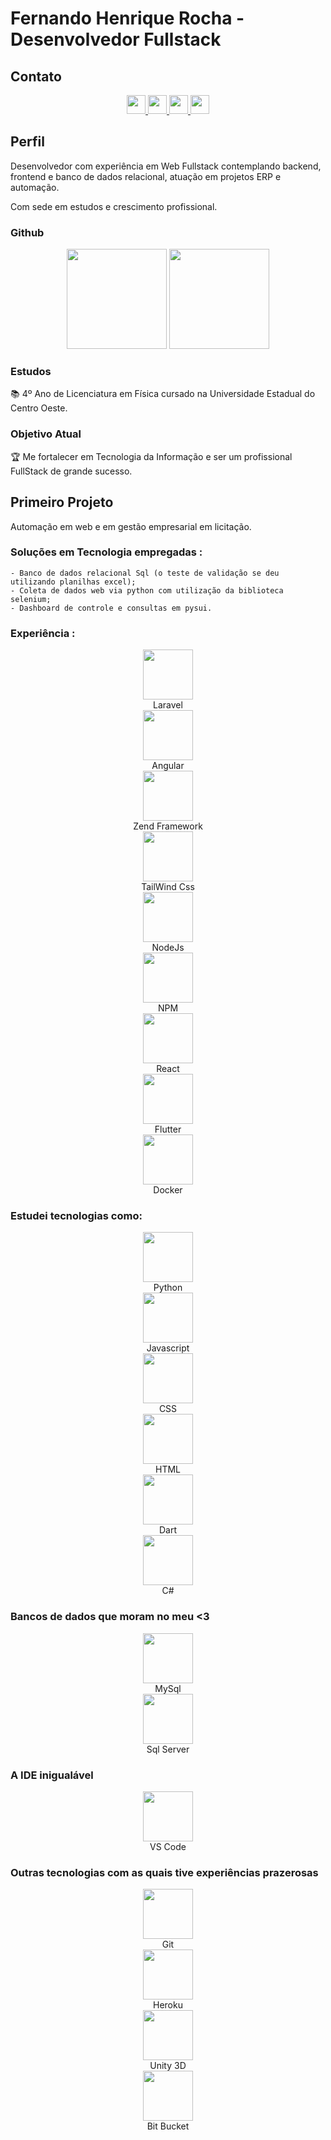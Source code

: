 # Fernando Henrique Rocha - Desenvolvedor Fullstack

## Contato

<div align=center>
    <a href="https://www.nandorocha.com.br" target="_blank">
        <img height=30em href="" src="https://img.shields.io/static/v1?label=Site&message=nandorocha&color=purple&style=for-the-badge" />
    </a>
    <a href="https://www.linkedin.com/in/fernandohrocha/" target="_blank">
        <img height=30em href="" src="https://img.shields.io/static/v1?label=LinkedIn&message=fernandohrocha&color=blue&style=for-the-badge" />
    </a>
    <a href="https://api.whatsapp.com/send/?phone=5542991446487&text=Ol%C3%A1%20Fernando,%20estive%20em%20seu%20GitHub" target="_blank">
        <img height=30em href="" src="https://img.shields.io/static/v1?label=WhatsApp&message=(42)99144-6487&color=green&style=for-the-badge" />
    </a>
    <a href="mailto:fhrlobacz@gmail.com" target="_blank">
        <img height=30em href="" src="https://img.shields.io/static/v1?label=E-Mail&message=fhrlobacz@gmail.com&color=red&style=for-the-badge" />
    </a>
</div>

## Perfil
Desenvolvedor com experiência em Web Fullstack contemplando backend, frontend e banco de dados relacional, atuação em projetos ERP e automação.

Com sede em estudos e crescimento profissional.

### Github
<div align="center">
    <img height="160em" src="https://github-readme-stats.vercel.app/api?username=fernandohrocha&show_icons=true&theme=discord_old_blurple&hide=prs,stars,contribs,issues&include_all_commits=true&count_private=true"/>
  </a>    
  <img height="160em" src="https://github-readme-stats.vercel.app/api/top-langs/?username=fernandohrocha&layout=compact&langs_count=7&theme=discord_old_blurple"/>
</div>

### Estudos
📚 4º Ano de Licenciatura em Física cursado na Universidade Estadual do Centro Oeste.

### Objetivo Atual
🏆 Me fortalecer em Tecnologia da Informação e ser um profissional FullStack de grande sucesso.
## Primeiro Projeto
Automação em web e em gestão empresarial em licitação.
### Soluções em Tecnologia empregadas :
    - Banco de dados relacional Sql (o teste de validação se deu utilizando planilhas excel);
    - Coleta de dados web via python com utilização da biblioteca selenium;
    - Dashboard de controle e consultas em pysui.

### Experiência :
<div align=center>
  <img height=80em src="https://cdn.jsdelivr.net/gh/devicons/devicon/icons/flask/flask-original-wordmark.svg" />
  <br>
  Laravel
  <br>
  <img height=80em src="https://cdn.jsdelivr.net/gh/devicons/devicon/icons/angularjs/angularjs-original.svg" />
  <br>
  Angular
  <br>
  <img height=80em src="https://cdn.jsdelivr.net/gh/devicons/devicon/icons/zend/zend-plain.svg" />
  <br>
  Zend Framework
  <br>
  <img height=80em src="https://cdn.jsdelivr.net/gh/devicons/devicon/icons/tailwindcss/tailwindcss-original-wordmark.svg" />
  <br>
  TailWind Css
  <br>
  <img height=80em src="https://cdn.jsdelivr.net/gh/devicons/devicon/icons/nodejs/nodejs-original.svg" />
  <br>
  NodeJs
  <br>
  <img height=80em src="https://cdn.jsdelivr.net/gh/devicons/devicon/icons/npm/npm-original-wordmark.svg" />
  <br>
  NPM
  <br>
  <img height=80em src="https://cdn.jsdelivr.net/gh/devicons/devicon/icons/react/react-original-wordmark.svg" />
  <br>
  React
  <br>
  <img height=80em src="https://cdn.jsdelivr.net/gh/devicons/devicon/icons/flutter/flutter-original.svg" />
  <br>
  Flutter
  <br>
  <img height=80em src="https://cdn.jsdelivr.net/gh/devicons/devicon/icons/docker/docker-original-wordmark.svg" />
  <br>
  Docker
</div>

### Estudei tecnologias como:

<div align=center>
  <img height=80em src="https://cdn.jsdelivr.net/gh/devicons/devicon/icons/python/python-original-wordmark.svg" />
  <br>
  Python
    <br>
  <img height=80em src="https://cdn.jsdelivr.net/gh/devicons/devicon/icons/javascript/javascript-original.svg" />
  <br>
  Javascript
    <br>
  <img height=80em src="https://cdn.jsdelivr.net/gh/devicons/devicon/icons/css3/css3-original-wordmark.svg" />
  <br>
  CSS
    <br>
  <img height=80em src="https://cdn.jsdelivr.net/gh/devicons/devicon/icons/html5/html5-original-wordmark.svg" />
  <br>
  HTML
    <br>
  <img height=80em src="https://cdn.jsdelivr.net/gh/devicons/devicon/icons/dart/dart-plain-wordmark.svg" />
  <br>
  Dart
    <br>
  <img height=80em src="https://cdn.jsdelivr.net/gh/devicons/devicon/icons/csharp/csharp-original.svg" />
  <br>
  C#
</div>

### Bancos de dados que moram no meu <3

<div align=center>
  <img height=80em src="https://cdn.jsdelivr.net/gh/devicons/devicon/icons/mysql/mysql-original-wordmark.svg" />
  <br>
  MySql
  <br>
  <img height=80em src="https://cdn.jsdelivr.net/gh/devicons/devicon/icons/microsoftsqlserver/microsoftsqlserver-plain-wordmark.svg" />
  <br>
  Sql Server
</div>



### A IDE inigualável
<div align=center>
  <img height=80em src="https://cdn.jsdelivr.net/gh/devicons/devicon/icons/vscode/vscode-original-wordmark.svg" />
  <br>
  VS Code
</div>

### Outras tecnologias com as quais tive experiências prazerosas

<div align=center>
  <img height=80em src="https://cdn.jsdelivr.net/gh/devicons/devicon/icons/git/git-original-wordmark.svg" />
  <br>
  Git
  <br>
  <img height=80em src="https://cdn.jsdelivr.net/gh/devicons/devicon/icons/heroku/heroku-plain-wordmark.svg" />
  <br>
  Heroku
  <br>
  <img height=80em src="https://cdn.jsdelivr.net/gh/devicons/devicon/icons/unity/unity-original-wordmark.svg" />
  <br>
  Unity 3D
  <br>
  <img height=80em src="https://cdn.jsdelivr.net/gh/devicons/devicon/icons/bitbucket/bitbucket-original.svg" />
  <br>
   Bit Bucket
</div>

